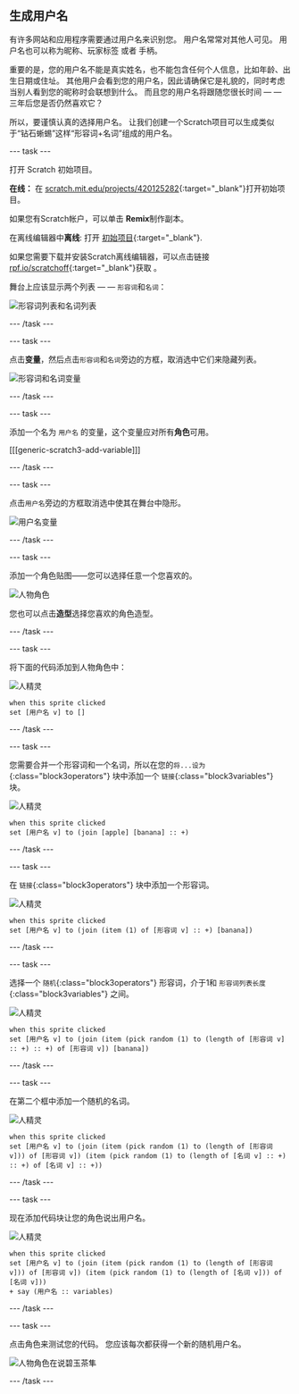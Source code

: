 ## 生成用户名

有许多网站和应用程序需要通过用户名来识别您。 用户名常常对其他人可见。 用户名也可以称为昵称、玩家标签 或者 手柄。

重要的是，您的用户名不能是真实姓名，也不能包含任何个人信息，比如年龄、出生日期或住址。 其他用户会看到您的用户名，因此请确保它是礼貌的，同时考虑当别人看到您的昵称时会联想到什么。 而且您的用户名将跟随您很长时间 — — 三年后您是否仍然喜欢它？

所以，要谨慎认真的选择用户名。 让我们创建一个Scratch项目可以生成类似于“钻石蜥蜴”这样“形容词+名词”组成的用户名。

--- task ---

打开 Scratch 初始项目。

**在线：** 在 [scratch.mit.edu/projects/420125282](https://scratch.mit.edu/projects/420125282){:target="_blank"}打开初始项目。

如果您有Scratch帐户，可以单击 **Remix**制作副本。

在离线编辑器中**离线**: 打开 [初始项目](http://rpf.io/p/zh-CN/username-generator-go){:target="_blank"}.

如果您需要下载并安装Scratch离线编辑器，可以点击链接[rpf.io/scratchoff](http://rpf.io/scratchoff){:target="_blank"}获取 。

舞台上应该显示两个列表 — — `形容词`和`名词`：

![形容词列表和名词列表](images/usernames-lists.png)

--- /task ---

--- task ---

点击**变量**，然后点击`形容词`和`名词`旁边的方框，取消选中它们来隐藏列表。

![形容词和名词变量](images/usernames-hide.png)

--- /task ---

--- task ---

添加一个名为 `用户名` 的变量，这个变量应对所有**角色**可用。

[[[generic-scratch3-add-variable]]]

--- /task ---

--- task ---

点击`用户名`旁边的方框取消选中使其在舞台中隐形。

![用户名变量](images/usernames-hide-variable.png)

--- /task ---

--- task ---

添加一个角色贴图——您可以选择任意一个您喜欢的。

![人物角色](images/usernames-person.png)

您也可以点击**造型**选择您喜欢的角色造型。

--- /task ---

--- task ---

将下面的代码添加到人物角色中：

![人精灵](images/person-sprite.png)

```blocks3
when this sprite clicked
set [用户名 v] to []
```

--- /task ---

--- task ---

您需要合并一个形容词和一个名词，所以在您的`将...设为`{:class="block3operators"} 块中添加一个 `链接`{:class="block3variables"} 块。

![人精灵](images/person-sprite.png)

```blocks3
when this sprite clicked
set [用户名 v] to (join [apple] [banana] :: +)
```

--- /task ---

--- task ---

在 `链接`{:class="block3operators"} 块中添加一个形容词。

![人精灵](images/person-sprite.png)

```blocks3
when this sprite clicked
set [用户名 v] to (join (item (1) of [形容词 v] :: +) [banana])
```

--- /task ---

--- task ---

选择一个 `随机`{:class="block3operators"} 形容词，介于1和 `形容词列表长度`{:class="block3variables"} 之间。

![人精灵](images/person-sprite.png)

```blocks3
when this sprite clicked
set [用户名 v] to (join (item (pick random (1) to (length of [形容词 v] :: +) :: +) of [形容词 v]) [banana])
```

--- /task ---

--- task ---

在第二个框中添加一个随机的名词。

![人精灵](images/person-sprite.png)

```blocks3
when this sprite clicked
set [用户名 v] to (join (item (pick random (1) to (length of [形容词 v])) of [形容词 v]) (item (pick random (1) to (length of [名词 v] :: +) :: +) of [名词 v] :: +))
```

--- /task ---

--- task ---

现在添加代码块让您的角色说出用户名。

![人精灵](images/person-sprite.png)

```blocks3
when this sprite clicked
set [用户名 v] to (join (item (pick random (1) to (length of [形容词 v])) of [形容词 v]) (item (pick random (1) to (length of [名词 v])) of [名词 v]))
+ say (用户名 :: variables)
```

--- /task ---

--- task ---

点击角色来测试您的代码。 您应该每次都获得一个新的随机用户名。

![人物角色在说碧玉茶隼](images/usernames-click.png)

--- /task ---